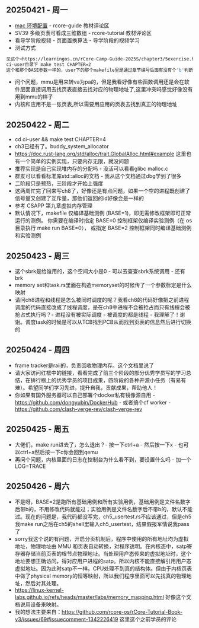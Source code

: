 ## 20250421 - 周一

- [mac 环境配置](https://rcore.jiangshengdev.com/docs/env/) - rcore-guide 教材评论区
- SV39 多级页表可看成三维数组 - rcore-tutorial 教材评论区
- 看导学阶段视频 - 页面置换算法 - 导学阶段的视频学习
- 测试方式

```sh
见这个<https://learningos.cn/rCore-Camp-Guide-2025S/chapter3/5exercise.html#id5>，"指定 BASE=2 控制框架同时编译基础测例和实验测例"，要运行更全的用例见根目录的README里的Grading那段
ci-user目录下 make test CHAPTER=2
这个和那个BASE参数一样的，user下的那个makefile里是通过章节编号后面有没有个'b'判断是实验用例还是基础用例的。emmm对哦，直接改makefile就行了，把那个APPS的赋值改了就行了
```

- 问个问题，mmu是用来转va为pa的，但是我看好像有些函数调用还是会在软件层面直接调用去找页表直接去找对应的物理地址了,这里冲突吗感觉好像没有用到mmu的样子
- 内核和应用不是一张页表,所以需要用应用的页表去找到真正的物理地址

## 20250422 - 周二

- cd ci-user && make test CHAPTER=4
- ch3已经有了。buddy_system_allocator
- https://doc.rust-lang.org/std/alloc/trait.GlobalAlloc.html#example 这里也有一个简单的实例实现，只要内存无限，就没问题
- 推荐实现是自己实现堆内存的分配吗 - 没活可以看看glibc malloc.c
- 群友可以看看标准库std::alloc的文档 - 我从这个文档通过dbg学到了很多
- 二阶段只是预热，三阶段才开始上强度
- 这两周忙完了回来写ch8了，好像还是有点问题，如果一个空的进程既创建了信号量又创建了互斥量，那他们返回的id好像会是一样的
- 参考 CSAPP 第九章虚拟内存管理
- 默认情况下，makefile 仅编译基础测例 (BASE=1)，即无需修改框架即可正常运行的测例。 你需要在编译时指定 BASE=0 控制框架仅编译实验测例（在 os 目录执行 make run BASE=0）， 或指定 BASE=2 控制框架同时编译基础测例和实验测例

## 20250423 - 周三

- 这个sbrk是给谁用的，这个空间大小是0 - 可以去查查sbrk系统调用 - 还有brk
- memory set和task.rs里面在构造memoryset的时候传了一个参数标定是什么映射
- 请问ch8进程和线程是怎么被同时调度的呢？我看ch8的代码好像把之前进程调度的代码直接改成了线程调度，是在ch8中进程不会被抢占而只有线程会被抢占式执行吗？- 进程没有被实际调度 - 被调度的都是线程 - 我理解了！谢谢。调度task的时候是可以从TCB找到PCB从而找到页表的信息然后进行切换的

## 20250424 - 周四

- frame tracker是raii的，负责回收物理内存。这个文档里说了
- 请大家访问红框中的链接，看看完成了前三个阶段的部分优秀学员写的学习总结，在排行榜上的优秀学员的项目成果，四阶段的各种开源小任务（有易有难）。希望同学们学习先进，提升自我，贡献成果，帮助他人！
- 你如果有国外服务器可以自己部署个docker私有镜像源自用 - https://github.com/dongyubin/DockerHub - 或者搞个cf worker - https://github.com/clash-verge-rev/clash-verge-rev

## 20250425 - 周五

- 大佬们，make run进去了，怎么退出？- 按一下ctrl+a - 然后按一下x - 也可以ctrl+a然后按一下c你会回到qemu
- 再问个问题，内核里面的日志在控制台为什么看不到，要设置什么吗 - 加一个LOG=TRACE

## 20250426 - 周六

- 不是呀，BASE=2是跑所有基础用例和所有实验用例，基础用例是文件名数字后带b的，不用修改代码就能过；实验用例是文件名数字后不带b的，默认不能过。现在的问题是，我代码都没写完，ch5_usertest.rs不应该通过，但是ch5我make run之后在ch5的shell里输入ch5_usertest，结果假报军情说我pass了
- sorry我这个说的有问题，开启分页机制后，程序中使用的所有地址均为虚拟地址，物理地址由 MMU 和页表自动转换，对程序透明。在内核态中，satp寄存器存储当前页表的根节点物理地址。当处理用户态传来的虚拟地址时，这个地址要想正确访问，得对应用户进程的satp。所以内核不能直接解引用用户态虚拟地址。因为此时satp不一样。CPU处理不到真的结构体。但由于内核页表中做了physical memory的恒等映射，所以我们程序里面可以先找真的物理地址，然后对其处理。
- https://linux-kernel-labs.github.io/refs/heads/master/labs/memory_mapping.html 好像这个文档说用设备来映射。
- 我的想法主要来自：https://github.com/rcore-os/rCore-Tutorial-Book-v3/issues/69#issuecomment-1342226419 这里这个之前学员的评论